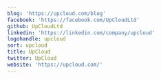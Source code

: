 ```yaml
---
blog: 'https://upcloud.com/blog'
facebook: 'https://facebook.com/UpCloudLtd'
github: UpCloudLtd
linkedin: 'https://linkedin.com/company/upcloud'
logohandle: upcloud
sort: upcloud
title: UpCloud
twitter: UpCloud
website: 'https://upcloud.com/'
---
```

